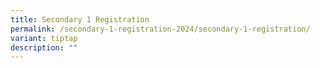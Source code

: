 ```yaml
---
title: Secondary 1 Registration
permalink: /secondary-1-registration-2024/secondary-1-registration/
variant: tiptap
description: ""
---
```

